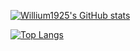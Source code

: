 [![Willium1925's GitHub stats](https://github-readme-stats.vercel.app/api?username=Willium1925&count_private=true&show_icons=true&theme=panda)](https://github.com/Willium1925/github-readme-stats)


[![Top Langs](https://github-readme-stats.vercel.app/api/top-langs/?username=Willium1925&layout=compact)](https://github.com/Willium1925/github-readme-stats)
